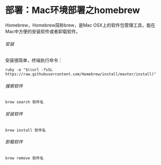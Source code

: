 # 部署：Mac环境部署之homebrew


Homebrew，Homebrew简称brew，是Mac OSX上的软件包管理工具，能在Mac中方便的安装软件或者卸载软件。

###### 安装

安装很简单，终端执行命令：

	ruby -e "$(curl -fsSL https://raw.githubusercontent.com/Homebrew/install/master/install)"

###### 搜索软件

	brew search 软件名

###### 安装软件

	brew install 软件名

###### 卸载软件

	brew remove 软件名